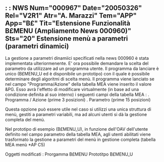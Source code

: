  :  : NWS Num="000967" Date="20050326" Rel="V2R1" Atr="A. Marazzi" Tem="APP" App="B£" Tit="Estensione Funzionalità B£MENU (Ampliamento News  000960)" Sts="20"
Estensione menù a parametri (parametri dinamici)
---------------------------------------------------------
La gestione a parametri dinamiici specificati nella news 000960 è stata implementata ulteriormenente. E' ora possibile demandare la scelta del parametro da utilizzare ad un programma utente. Il programma da lanciare è unico (B£MENU_U ed è disponibile un prototipo) con il quale è possibile determinare degli algoritmi di scelta menù. Il programma viene lanciato se nel campo "Programma/Azione" della tabella MEA viene inserito il valore &PG.
Esso avrà l'effetto di modificare virtualmente (in base ad una condizione definita al suo interno)
i seguenti campi della tabella MEA : 
. Programma / Azione (prime 3 posizioni)
. Parametro (prime 15 posizioni)

Questa opzione può essere utile nel caso si utilizzi una unica struttura di menù, gestiti a parametri variabili, ma ad alcuni utenti si dà la gestione completa del menù.

Nel prototipo di esempio (B£MENU_U), in funzione dell'OAV dell'utente definito nel campo parametro
della tabella MEA, agli utenti abilitati viene trasformato la gestione a parametri del menù in gestione completa (tabella MEA menù \*AP C5)

Oggetti modificati : 
Prorgamma B£MENU
Prototitpo B£MENU_U
